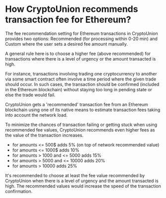 # How CryptoUnion recommends transaction fee for Ethereum?

The fee recommendation setting for Ethereum transactions in CryptoUnion provides two options: Recommended (for processing within 0-20 min) and Custom where the user sets a desired fee amount manually.

A general rule here is to choose a higher fee (above recommended) for transactions where there is a level of urgency or the amount transacted is high.

For instance, transactions involving trading one cryptocurrency to another via some smart contract often involve a time period where the given trade should occur. In such cases, the transaction should be confirmed (included in the Ethereum blockchain) without staying too long in pending state or else the trade would fail.

CryptoUnion gets a 'recommended' transaction fee from an Ethereum blockchain using one of its native means to estimate transaction fees taking into account the network load.

To minimize the chances of transaction failing or getting stuck when using recommended fee values, CryptoUnion recommends even higher fees as the value of the transaction increases.

- for amounts <= 500$ adds 5% (on top of network recommended value)
- for amounts <= 1000$ adds 10%
- for amounts > 1000 and <= 5000 adds 15%
- for amounts > 5000 and <= 10000 adds 20%
- for amounts > 10000 adds 25%

It's recommended to choose at least the fee value recommended by CryptoUnion when there is a level of urgency and the amount transacted is high. The recommended values would increase the speed of the transaction confirmation.

